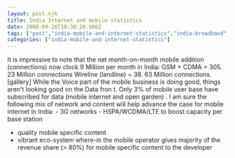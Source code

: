 ```yaml
---
layout: post.njk
title: India Internet and mobile statistics
date: 2008-09-26T18:38:20.000Z
tags: ["post","india-mobile-and-internet-statistics","india-broadband","india-internet-data","india-internet-statistics","india-mobile-data","india-mobile-statistics"]
categories: ["india-mobile-and-internet-statistics"]
---
```


It is impressive to note that the net month-on-month mobile addition (connections) now clock 9 Million per month in India: GSM + CDMA = 305. 23 Million connections Wireline (landline) =
 38. 63 Million connections. \[gallery\] While the Voice part of the mobile business is doing good, things aren't looking good on the Data fron
t. Only 3% of mobile user base have subscribed for data (mobile internet and open garden) . I am sure the following mix of network and content will help advance the case for mobile internet in India: - 3G networks - HSPA/WCDMA/LTE to boost capacity per base station
- quality mobile specific content
- vibrant eco-system where-in the mobile operator gives majority of the revenue share (> 80%) for mobile specific content to the developer
